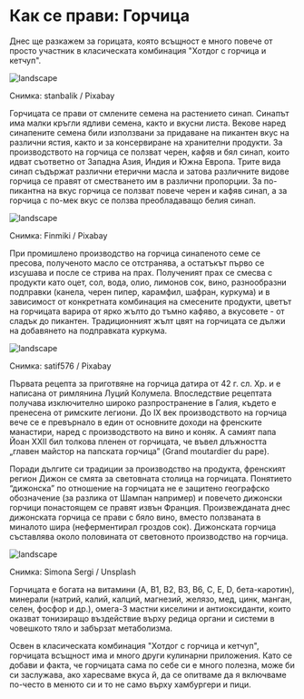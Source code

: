 # Как се прави: Горчица

Днес ще разкажем за горицата, която всъщност е много повече от просто участник в класическата комбинация "Хотдог с горчица и кетчуп".

![landscape](https://cdn.pixabay.com/photo/2019/09/24/01/07/shelf-4499973_1280.jpg)

<p class='caption'>Снимка: stanbalik / Pixabay<p>

Горчицата се прави от смлените семена на растението синап. Синапът има малки кръгли ядливи семена, както и вкусни листа. Векове наред синапените семена били използвани за придаване на пикантен вкус на различни ястия, както и за консервиране на хранителни продукти. За производството на горчица се ползват черен, кафяв и бял синап, които идват съответно от Западна Азия, Индия и Южна Европа. Трите вида синап съдържат различни етерични масла и затова различните видове горчица се правят от сместването им в различни пропорции. За по-пикантна на вкус горчица се ползват повече черен и кафяв синап, а за горчица с по-мек вкус се ползва преобладаващо белия синап. 

![landscape](https://cdn.pixabay.com/photo/2017/07/16/23/43/mustard-2510960_1280.jpg)

<p class='caption'>Снимка: Finmiki / Pixabay<p>

При промишлено производство на горчица синапеното семе се пресова, полученото масло се отстранява, а остатъкът първо се изсушава и после се стрива на прах. Полученият прах се смесва с продукти като оцет, сол, вода, олио, лимонов сок, вино, разнообразни подправки (канела, черен пипер, карамфил, шафран, куркума) и в зависимост от конкретната комбинация на смесените продукти, цветът на горчицата варира от ярко жълто до тъмно кафяво, а вкусовете - от сладък до пикантен. Традиционният жълт цвят на горчицата се дължи на добавянето на подправката куркума.

![landscape](https://cdn.pixabay.com/photo/2019/12/27/09/37/mustard-flower-4722024_1280.jpg)

<p class='caption'>Снимка: satif576 / Pixabay<p>

Първата рецепта за приготвяне на горчица датира от 42 г. сл. Хр. и е написана от римлянина Луций Колумела. Впоследствие рецептата получава изключително широко разпространение в Галия, където е пренесена от римските легиони. До IX век производството на горчица вече се е превърнало в един от основните доходи на френските манастири, наред с производството на вино и коняк. А самият папа Йоан XXII бил толкова пленен от горчицата, че въвел длъжността „главен майстор на папската горчица” (Grand moutardier du pape). 

Поради дългите си традиции за производство на продукта, френският регион Дижон се смята за световната столица на горчицата. Понятието “дижонска” по отношение на горчицата не е защитено географско обозначение (за разлика от Шампан например) и повечето дижонски горчици понастоящем се правят извън Франция. Произвежданата днес дижонската горчица се прави с бяло вино, вместо ползваната в миналото шира (неферментирал гроздов сок). Дижонската горчица съставлява около половината от световното производство на горчица. 

![landscape](https://images.unsplash.com/photo-1615828578410-ccd1019faa7f?q=80&w=1471&auto=format&fit=crop&ixlib=rb-4.0.3&ixid=M3wxMjA3fDB8MHxwaG90by1wYWdlfHx8fGVufDB8fHx8fA%3D%3D)

<p class='caption'>Снимка: Simona Sergi / Unsplash<p>

Горчицата е богата на витамини (A, B1, B2, B3, B6, C, Е, D, бета-каротин), минерали (натрий, калий, калций, магнезий, желязо, мед, цинк, манган, селен, фосфор и др.), омега-3 мастни киселини и антиоксиданти, които оказват тонизиращо въздействие върху редица органи и системи в човешкото тяло и забързат метаболизма.

Освен в класическата комбинация "Хотдог с горчица и кетчуп", горчицата всъщност има и много други кулинарни приложения. Като се добави и факта, че горчицата сама по себе си е много полезна, може би си заслужава, ако харесваме вкуса й, да се опитваме да я включваме по-често в менюто си и то не само върху хамбургери и пици.